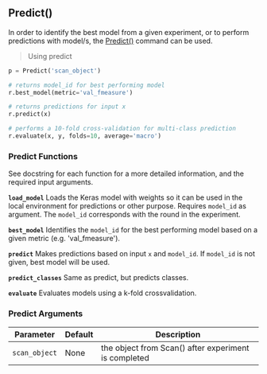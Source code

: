 ## Predict()

In order to identify the best model from a given experiment, or to perform predictions with model/s, the [Predict()]([Reporting()](https://github.com/autonomio/talos/blob/master/talos/utils/predict.py)) command can be used.

> Using predict

```python
p = Predict('scan_object')

# returns model_id for best performing model
r.best_model(metric='val_fmeasure')

# returns predictions for input x
r.predict(x)

# performs a 10-fold cross-validation for multi-class prediction
r.evaluate(x, y, folds=10, average='macro')
```

### Predict Functions

See docstring for each function for a more detailed information, and the required input arguments.

**`load_model`** Loads the Keras model with weights so it can be used in the local environment for predictions or other purpose. Requires `model_id` as argument. The `model_id` corresponds with the round in the experiment.

**`best_model`** Identifies the `model_id` for the best performing model based on a given metric (e.g. 'val_fmeasure').

**`predict`** Makes predictions based on input `x` and `model_id`. If `model_id` is not given, best model will be used.

**`predict_classes`** Same as predict, but predicts classes.

**`evaluate`** Evaluates models using a k-fold crossvalidation.

### Predict Arguments

Parameter | Default | Description
--------- | ------- | -----------
`scan_object` | None | the object from Scan() after experiment is completed

